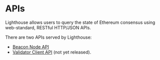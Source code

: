 # APIs

Lighthouse allows users to query the state of Ethereum consensus using web-standard,
RESTful HTTP/JSON APIs.

There are two APIs served by Lighthouse:

- [Beacon Node API](./api-bn.md)
- [Validator Client API](./api-vc.md) (not yet released).
